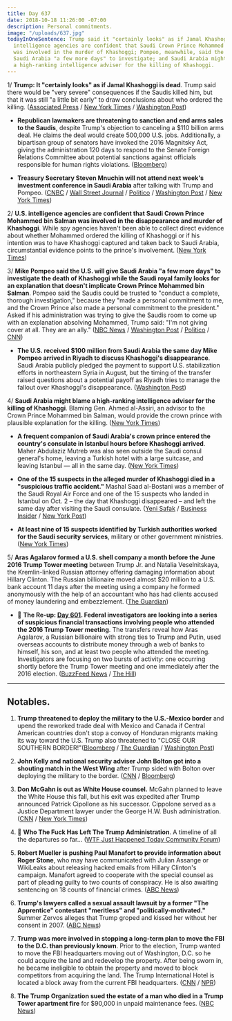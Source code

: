 ```yaml
---
title: Day 637
date: 2018-10-18 11:26:00 -07:00
description: Personal commitments.
image: "/uploads/637.jpg"
todayInOneSentence: Trump said it "certainly looks" as if Jamal Khashoggi is dead;
  intelligence agencies are confident that Saudi Crown Prince Mohammed bin Salman
  was involved in the murder of Khashoggi; Pompeo, meanwhile, said the U.S. will give
  Saudi Arabia "a few more days" to investigate; and Saudi Arabia might try to blame
  a high-ranking intelligence adviser for the killing of Khashoggi.
---
```


1/ **Trump: It "certainly looks" as if Jamal Khashoggi is dead**. Trump said there would be "very severe" consequences if the Saudis killed him, but that it was still "a little bit early" to draw conclusions about who ordered the killing. ([Associated Press](https://apnews.com/urn:publicid:ap.org:8ab0978ffd544bf8a00a983d47db5787) / [New York Times](https://www.nytimes.com/2018/10/18/us/politics/trump-khashoggi-dead.html) / [Washington Post](https://www.washingtonpost.com/world/turkish-investigators-expand-search-for-missing-journalist-to-forest-farm-outside-istanbul/2018/10/18/55328548-d243-11e8-a4db-184311d27129_story.html))

* **Republican lawmakers are threatening to sanction and end arms sales to the Saudis**, despite Trump's objection to canceling a $110 billion arms deal. He claims the deal would create 500,000 U.S. jobs. Additionally, a bipartisan group of senators have invoked the 2016 Magnitsky Act, giving the administration 120 days to respond to the Senate Foreign Relations Committee about potential sanctions against officials responsible for human rights violations. ([Bloomberg](https://www.bloomberg.com/news/articles/2018-10-18/khashoggi-crisis-widens-trump-rift-with-congress-on-saudi-arabia))

* **Treasury Secretary Steven Mnuchin will not attend next week's investment conference in Saudi Arabia** after talking with Trump and Pompeo. ([CNBC](https://www.cnbc.com/2018/10/18/treasury-secretary-mnuchin-drops-out-of-saudi-conference-amid-outcry-over-khashoggi-disappearance.html) / [Wall Street Journal](https://www.wsj.com/articles/pompeo-says-saudis-should-get-a-few-more-days-to-complete-probe-of-journalists-disappearance-1539875294) / [Politico](https://www.politico.com/story/2018/10/18/mnuchin-says-he-wont-go-to-saudi-conference-amid-tension-over-khashoggi-disappearance-912685) / [Washington Post](https://www.washingtonpost.com/business/economy/treasury-secretary-steven-mnuchin-pulls-out-of-saudi-investment-conference/2018/10/18/6949007c-d2eb-11e8-8c22-fa2ef74bd6d6_story.html) / [New York Times](https://www.nytimes.com/2018/10/18/us/politics/saudi-arabia-khashoggi-mnuchin.html))

2/ **U.S. intelligence agencies are confident that Saudi Crown Prince Mohammed bin Salman was involved in the disappearance and murder of Khashoggi**. While spy agencies haven't been able to collect direct evidence about whether Mohammed ordered the killing of Khashoggi or if his intention was to have Khashoggi captured and taken back to Saudi Arabia, circumstantial evidence points to the prince's involvement. ([New York Times](https://www.nytimes.com/2018/10/17/world/middleeast/pompeo-khashoggi-murder.html))

3/ **Mike Pompeo said the U.S. will give Saudi Arabia "a few more days" to investigate the death of Khashoggi while the Saudi royal family looks for an explanation that doesn't implicate Crown Prince Mohammed bin Salman**. Pompeo said the Saudis could be trusted to "conduct a complete, thorough investigation," because they "made a personal commitment to me, and the Crown Prince also made a personal commitment to the president." Asked if his administration was trying to give the Saudis room to come up with an explanation absolving Mohammed, Trump said: "I'm not giving cover at all. They are an ally." ([NBC News](https://www.nbcnews.com/politics/white-house/pompeo-says-u-s-will-give-saudi-arabia-few-more-n921626) / [Washington Post](https://www.washingtonpost.com/world/national-security/crown-prince-under-scrutiny-in-journalists-disappearance-even-as-saudis-search-for-exculpatory-explanation/2018/10/17/8c0e19b2-d228-11e8-b2d2-f397227b43f0_story.html) / [Politico](https://www.politico.com/story/2018/10/18/pompeo-trump-khashoggi-investigation-912530) / [CNN](https://www.cnn.com/2018/10/18/politics/trump-pompeo-khashoggi-optics-meeting/index.html))

* **The U.S. received $100 million from Saudi Arabia the same day Mike Pompeo arrived in Riyadh to discuss Khashoggi's disappearance**. Saudi Arabia publicly pledged the payment to support U.S. stabilization efforts in northeastern Syria in August, but the timing of the transfer raised questions about a potential payoff as Riyadh tries to manage the fallout over Khashoggi's disappearance. ([Washington Post](https://www.washingtonpost.com/world/national-security/saudi-arabia-transfers-100-million-to-us-amid-crisis-over-khashoggi/2018/10/17/22b23ae1-c6a4-43a4-9b7d-ce04603fa6ab_story.html))

4/ **Saudi Arabia might blame a high-ranking intelligence adviser for the killing of Khashoggi**. Blaming Gen. Ahmed al-Assiri, an advisor to the Crown Prince Mohammed bin Salman, would provide the crown prince with plausible explanation for the killing. ([New York Times](https://www.nytimes.com/2018/10/18/world/middleeast/jamal-khashoggi-killing-saudi-arabia.html))

* **A frequent companion of Saudi Arabia's crown prince entered the country's consulate in Istanbul hours before Khashoggi arrived**. Maher Abdulaziz Mutreb was also seen outside the Saudi consul general's home, leaving a Turkish hotel with a large suitcase, and leaving Istanbul — all in the same day. ([New York Times](https://www.nytimes.com/2018/10/18/world/middleeast/jamal-khashoggi-mohammed-bin-salman-turkey-saudi-arabia.html))

* **One of the 15 suspects in the alleged murder of Khashoggi died in a "suspicious traffic accident."** Mashal Saad al-Bostani was a member of the Saudi Royal Air Force and one of the 15 suspects who landed in Istanbul on Oct. 2 – the day that Khashoggi disappeared – and left the same day after visiting the Saudi consulate. ([Yeni Safak](https://www.yenisafak.com/gundem/riyad-birini-susturdu-3402909) / [Business Insider](https://www.businessinsider.com/khashoggi-suspect-mashal-saad-al-bostani-reportedly-dead-in-car-crash-2018-10) / [New York Post](https://nypost.com/2018/10/18/saudi-who-arrived-in-turkey-day-of-khashoggi-disappearance-dies-in-traffic-accident/))

* **At least nine of 15 suspects identified by Turkish authorities worked for the Saudi security services**, military or other government ministries. ([New York Times](https://www.nytimes.com/2018/10/16/world/middleeast/khashoggi-saudi-prince.html))

5/ **Aras Agalarov formed a U.S. shell company a month before the June 2016 Trump Tower meeting** between Trump Jr. and Natalia Veselnitskaya, the Kremlin-linked Russian attorney offering damaging information about Hillary Clinton. The Russian billionaire moved almost $20 million to a U.S. bank account 11 days after the meeting using a company he formed anonymously with the help of an accountant who has had clients accused of money laundering and embezzlement. ([The Guardian](https://www.theguardian.com/us-news/2018/oct/18/russian-billionaire-aras-agalarov-company-trump-tower-meeting))

* 📌 **The Re-up: [Day 601](https://whatthefuckjusthappenedtoday.com/2018/09/12/day-601/#4-federal-investigators-are-looking). Federal investigators are looking into a series of suspicious financial transactions involving people who attended the 2016 Trump Tower meeting**. The transfers reveal how Aras Agalarov, a Russian billionaire with strong ties to Trump and Putin, used overseas accounts to distribute money through a web of banks to himself, his son, and at least two people who attended the meeting. Investigators are focusing on two bursts of activity: one occurring shortly before the Trump Tower meeting and one immediately after the 2016 election. ([BuzzFeed News](https://www.buzzfeednews.com/article/anthonycormier/trump-tower-meeting-suspicious-transactions-agalarov) / [The Hill](http://thehill.com/blogs/blog-briefing-room/news/406252-investigators-looking-at-suspicious-money-transfers-after-trump))

---

## Notables.

1. **Trump threatened to deploy the military to the U.S.-Mexico border** and upend the reworked trade deal with Mexico and Canada if Central American countries don't stop a convoy of Honduran migrants making its way toward the U.S. Trump also threatened to "CLOSE OUR SOUTHERN BORDER!"([Bloomberg](https://www.bloomberg.com/news/articles/2018-10-18/trump-vows-military-will-close-mexican-border-to-stop-migrants) / [The Guardian](https://www.theguardian.com/us-news/2018/oct/18/trump-threatens-to-close-us-mexico-border-over-migrant-caravan) / [Washington Post](https://www.washingtonpost.com/politics/trump-threatens-to-summon-military-to-close-us-mexico-border-in-response-to-migrant-caravan/2018/10/18/d427b1dc-d2bd-11e8-83d6-291fcead2ab1_story.html))

2. **John Kelly and national security adviser John Bolton got into a shouting match in the West Wing** after Trump sided with Bolton over deploying the military to the border. ([CNN](https://www.cnn.com/2018/10/18/politics/john-kelly-john-bolton-immigration/index.html) / [Bloomberg](https://www.bloomberg.com/news/articles/2018-10-18/kelly-bolton-in-shouting-match-as-white-house-tensions-reemerge))

3. **Don McGahn is out as White House counsel.** McGahn planned to leave the White House this fall, but his exit was expedited after Trump announced Patrick Cipollone as his successor. Cippolone served as a Justice Department lawyer under the George H.W. Bush administration. ([CNN](https://www.cnn.com/2018/10/17/politics/mcgahn-leaving-white-house-council/index.html) / [New York Times](https://www.nytimes.com/2018/10/17/us/politics/don-mcgahn-leaves-trump-administration.html))

4. 👋 **Who The Fuck Has Left The Trump Administration**. A timeline of all the departures so far... ([WTF Just Happened Today Community Forum](https://talk.whatthefuckjusthappenedtoday.com/t/who-the-fuck-has-left-the-trump-administration/908))

5. **Robert Mueller is pushing Paul Manafort to provide information about Roger Stone**, who may have communicated with Julian Assange or WikiLeaks about releasing hacked emails from Hillary Clinton's campaign. Manafort agreed to cooperate with the special counsel as part of pleading guilty to two counts of conspiracy. He is also awaiting sentencing on 18 counts of financial crimes. ([ABC News](https://abcnews.go.com/Politics/special-counsel-pushing-paul-manafort-information-roger-stone/story?id=58572284))

6. **Trump's lawyers called a sexual assault lawsuit by a former "The Apprentice" contestant "meritless" and "politically-motivated."** Summer Zervos alleges that Trump groped and kissed her without her consent in 2007. ([ABC News](https://abcnews.go.com/Politics/trumps-lawyers-court-fight-lawsuit-call-politically-motivated/story?id=58582252))

7. **Trump was more involved in stopping a long-term plan to move the FBI to the D.C. than previously known**. Prior to the election, Trump wanted to move the FBI headquarters moving out of Washington, D.C. so he could acquire the land and redevelop the property. After being sworn in, he became ineligible to obtain the property and moved to block competitors from acquiring the land. The Trump International Hotel is located a block away from the current FBI headquarters. ([CNN](https://www.cnn.com/2018/10/18/politics/trump-fbi-building/index.html) / [NPR](https://www.npr.org/2018/10/18/658509261/trump-intervened-in-fbi-hq-project-to-protect-his-hotel-democrats-allege))

8. **The Trump Organization sued the estate of a man who died in a  Trump Tower apartment fire** for $90,000 in unpaid maintenance fees.  ([NBC News](https://www.nbcnews.com/news/us-news/trump-organization-sues-dead-man-s-estate-90-000-n921586))